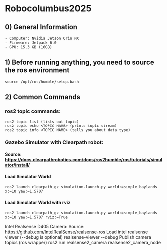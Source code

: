 # Robocolumbus2025

## 0) General Information
    - Computer: Nvidia Jetson Orin NX
    - Firmware: Jetpack 6.0
    - GPU: 15.3 GB (16GB)

## 1) Before running anything, you need to source the ros environment
    source /opt/ros/humble/setup.bash

## 2) Common Commands
### ros2 topic commands:
    ros2 topic list (lists out topic)
    ros2 topic echo <TOPIC NAME> (prints topic stream)
    ros2 topic info <TOPIC NAME> (tells you about data type)
        
### Gazebo Simulator with Clearpath robot: 
#### Source: https://docs.clearpathrobotics.com/docs/ros2humble/ros/tutorials/simulator/install/
#### Load Simulator World
    ros2 launch clearpath_gz simulation.launch.py world:=simple_baylands x:=10 yaw:=1.5707
#### Load Simulator World with rviz
    ros2 launch clearpath_gz simulation.launch.py world:=simple_baylands x:=10 yaw:=1.5707 rviz:=True
Intel Realsense D405 Camera:
Source: https://github.com/IntelRealSense/realsense-ros
Load intel realsense viewer (--debug is optional)
    realsense-viewer --debug
Publish camera topics (ros wrapper)
    ros2 run realsense2_camera realsense2_camera_node
    
